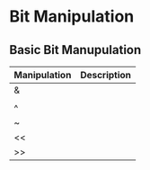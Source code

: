 # Bit Manipulation

## Basic Bit Manupulation

|Manipulation|Description|
|:-----------|:----------|
|&| |
||| |
|^| |
|~| |
|<<| |
|>>| |
